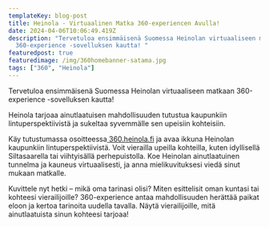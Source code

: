 ```yaml
---
templateKey: blog-post
title: Heinola - Virtuaalinen Matka 360-experiencen Avulla!
date: 2024-04-06T10:06:49.419Z
description: "Tervetuloa ensimmäisenä Suomessa Heinolan virtuaaliseen matkaan
  360-experience -sovelluksen kautta! "
featuredpost: true
featuredimage: /img/360homebanner-satama.jpg
tags: ["360", "Heinola"]
---
```

Tervetuloa ensimmäisenä Suomessa Heinolan virtuaaliseen matkaan 360-experience -sovelluksen kautta! 

Heinola tarjoaa ainutlaatuisen mahdollisuuden tutustua kaupunkiin lintuperspektiivistä ja sukeltaa syvemmälle sen upeisiin kohteisiin. 

Käy tutustumassa osoitteessa[ 360.heinola.fi](https://360.heinola.fi) ja avaa ikkuna Heinolan kaupunkiin lintuperspektiivistä. Voit vierailla upeilla kohteilla, kuten idyllisellä Siltasaarella tai viihtyisällä perhepuistolla. Koe Heinolan ainutlaatuinen tunnelma ja kauneus virtuaalisesti, ja anna mielikuvituksesi viedä sinut mukaan matkalle.

Kuvittele nyt hetki – mikä oma tarinasi olisi? Miten esittelisit oman kuntasi tai kohteesi vierailijoille? 360-experience antaa mahdollisuuden herättää paikat eloon ja kertoa tarinoita uudella tavalla. Näytä vierailijoille, mitä ainutlaatuista sinun kohteesi tarjoaa!